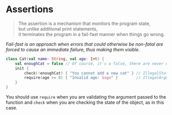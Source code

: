 # Assertions
> The assertion is a mechanism that monitors the program state,  
> but unlike additional print statements,  
> it terminates the program in a fail-fast manner when things go wrong.

_Fail-fast is an approach when errors that could otherwise be non-fatal are forced to cause an immediate failure, thus making them visible._


```kotlin
class Cat(val name: String, val age: Int) {
    val enoughCat = false // Of course, it's a false, there are never enough cats!
    init {
        check(!enoughCat) { "You cannot add a new cat" } // IllegalStateException
        require(age >= 0) { "Invalid age: $age" }        // IllegalArgumentException
    }
}
```
 You should use ```require``` when you are validating the argument passed to the function and ```check``` when you are checking the state of the object, as in this case.

